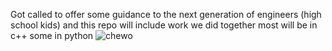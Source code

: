 Got called to offer some guidance to the next generation of engineers (high school kids) and this repo will include work we did together most will be in c++ some in python 
<img src="" alt="chewo"/>
